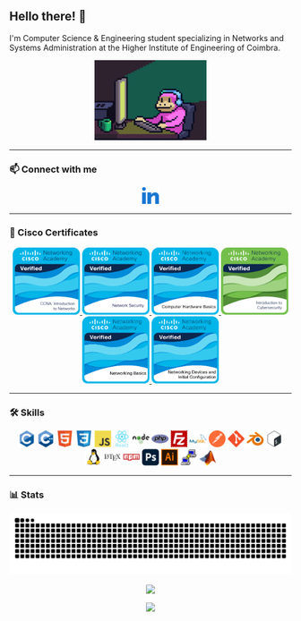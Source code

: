## Hello there! 👋

I'm Computer Science & Engineering student specializing in Networks and Systems Administration at the Higher Institute of Engineering of Coimbra.

<p align="center">
  <img src="giphy.gif" alt="Funny gif" width="200" />
</p>

---

### 📫 Connect with me

<p align="center">
  <a href="https://linkedin.com/in/rafaelp3re1ra" target="_blank">
    <img src="./icons/linkedin.svg" alt="LinkedIn" width="30" />
  </a>
</p>

---

### 🏅 Cisco Certificates

<p align="center">
  <a href="https://www.credly.com/badges/ccc26bc5-efc1-4e5e-9043-37f4e7a4f596/public_url">
    <img src="./icons/ccna-introduction-to-networks.png" width="120" />
  </a>
  <a href="https://www.credly.com/badges/261f9c14-c42e-4b2c-b017-43024d6c825c/public_url">
    <img src="./icons/network-security.png" width="120" />
  </a>
  <a href="https://www.credly.com/badges/f8f8015e-b382-4615-843b-74a81e922ff9/public_url">
    <img src="./icons/computer-hardware-basics.png" width="120" />
  </a>
  <a href="https://www.credly.com/badges/d5819ed1-0406-4951-b834-a097ef77a376/public_url">
    <img src="./icons/introduction-to-cybersecurity.png" width="120" />
  </a>
  <a href="https://www.credly.com/badges/b812da9b-664c-428c-8cc3-7b7a31a8f818/public_url">
    <img src="./icons/networking-basics.png" width="120" />
  </a>
  <a href="https://www.credly.com/badges/990960fb-ae2f-4de5-acbd-55e4c42b6d01/public_url">
    <img src="./icons/networking-devices-and-initial-configuration.png" width="120" />
  </a>
</p>

---

### 🛠 Skills

<p align="center">
  <img src="./icons/c.svg" width="30" />
  <img src="./icons/cpp.svg" width="30" />
  <img src="./icons/html.svg" width="30" />
  <img src="./icons/css.svg" width="30" />
  <img src="./icons/js.svg" width="30" />
  <img src="./icons/react.svg" width="30" />
  <img src="./icons/nodejs.svg" width="30" />
  <img src="./icons/php.svg" width="30" />
  <img src="./icons/filezilla.svg" width="30" />
  <img src="./icons/mysql.svg" width="30" />
  <img src="./icons/postman.svg" width="30" />
  <img src="./icons/git.svg" width="30" />
  <img src="./icons/blender.svg" width="30" />
  <img src="./icons/bash.svg" width="30" />
  <img src="./icons/linux.svg" width="30" />
  <img src="./icons/latex.svg" width="30" />
  <img src="./icons/npm.svg" width="30" />
  <img src="./icons/photoshop.svg" width="30" />
  <img src="./icons/adobeIlustrator.svg" width="30" />
  <img src="./icons/putty.svg" width="30" />
  <img src="./icons/matlab.png" width="30" />
</p>

---

### 📊 Stats

<p align="center">
  <img src="https://raw.githubusercontent.com/rafaelp3re1ra/rafaelp3re1ra/output/snake.svg" alt="Snake animation" />
</p>

<p align="center">
  <img height=200 align="center" src="https://github-readme-stats-rafaelp3re1ras-projects.vercel.app/api?username=rafaelp3re1ra" />
</p>
<p align="center">
  <img height=200 align="center" src="https://github-readme-stats-rafaelp3re1ras-projects.vercel.app/api/top-langs?username=rafaelp3re1ra&layout=compact&langs_count=8&card_width=320" />
</p>
